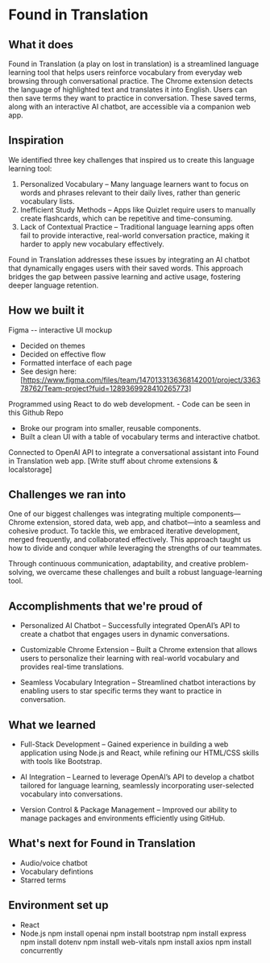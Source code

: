 # <bold> Found in Translation </bold>

## What it does

Found in Translation (a play on lost in translation) is a streamlined language learning tool that helps users reinforce vocabulary from everyday web browsing through conversational practice. The Chrome extension detects the language of highlighted text and translates it into English. Users can then save terms they want to practice in conversation. These saved terms, along with an interactive AI chatbot, are accessible via a companion web app.

## Inspiration

We identified three key challenges that inspired us to create this language learning tool:

1. Personalized Vocabulary – Many language learners want to focus on words and phrases relevant to their daily lives, rather than generic vocabulary lists.
2. Inefficient Study Methods – Apps like Quizlet require users to manually create flashcards, which can be repetitive and time-consuming.
3. Lack of Contextual Practice – Traditional language learning apps often fail to provide interactive, real-world conversation practice, making it harder to apply new vocabulary effectively.

Found in Translation addresses these issues by integrating an AI chatbot that dynamically engages users with their saved words. This approach bridges the gap between passive learning and active usage, fostering deeper language retention.

## How we built it

Figma -- interactive UI mockup
- Decided on themes
- Decided on effective flow
- Formatted interface of each page
- See design here: [https://www.figma.com/files/team/1470133136368142001/project/336378762/Team-project?fuid=1289369928410265773]

Programmed using React to do web development. - Code can be seen in this Github Repo
- Broke our program into smaller, reusable components.
- Built a clean UI with a table of vocabulary terms and interactive chatbot.

Connected to OpenAI API to integrate a conversational assistant into Found in Translation web app.
[Write stuff about chrome extensions & localstorage]

## Challenges we ran into

One of our biggest challenges was integrating multiple components—Chrome extension, stored data, web app, and chatbot—into a seamless and cohesive product. To tackle this, we embraced iterative development, merged frequently, and collaborated effectively. This approach taught us how to divide and conquer while leveraging the strengths of our teammates.

Through continuous communication, adaptability, and creative problem-solving, we overcame these challenges and built a robust language-learning tool.

## Accomplishments that we're proud of

- <bold>Personalized AI Chatbot</bold> – Successfully integrated OpenAI’s API to create a chatbot that engages users in dynamic conversations.

- <bold>Customizable Chrome Extension</bold> – Built a Chrome extension that allows users to personalize their learning with real-world vocabulary and provides real-time translations.

- <bold>Seamless Vocabulary Integration</bold> – Streamlined chatbot interactions by enabling users to star specific terms they want to practice in conversation.


## What we learned
- <bold>Full-Stack Development</bold> – Gained experience in building a web application using Node.js and React, while refining our HTML/CSS skills with tools like Bootstrap.

- <bold>AI</bold> Integration – Learned to leverage OpenAI’s API to develop a chatbot tailored for language learning, seamlessly incorporating user-selected vocabulary into conversations.

- <bold>Version Control & Package Management</bold> – Improved our ability to manage packages and environments efficiently using GitHub.

## What's next for Found in Translation
- Audio/voice chatbot
- Vocabulary defintions
- Starred terms

## Environment set up
- React
- Node.js
npm install openai
npm install bootstrap
npm install express
npm install dotenv
npm install web-vitals
npm install axios
npm install concurrently
